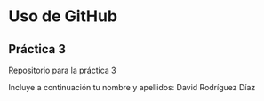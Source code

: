 # Uso de GitHub
## Práctica 3
Repositorio para la práctica 3

Incluye a continuación tu nombre y apellidos: David Rodríguez Díaz
